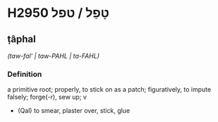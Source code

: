 # H2950 טָפַל / טפל

## ṭâphal

_(taw-fal' | taw-PAHL | ta-FAHL)_

### Definition

a primitive root; properly, to stick on as a patch; figuratively, to impute falsely; forge(-r), sew up; v

- (Qal) to smear, plaster over, stick, glue
